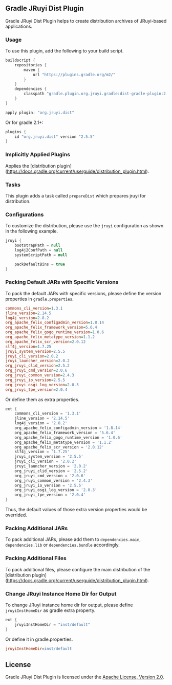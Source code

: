 ## Gradle JRuyi Dist Plugin

Gradle JRuyi Dist Plugin helps to create distribution archives of JRuyi-based applications.

### Usage
To use this plugin, add the following to your build script.

```groovy
buildscript {
    repositories {
        maven {
            url "https://plugins.gradle.org/m2/"
        }
    }
    dependencies {
        classpath "gradle.plugin.org.jruyi.gradle:dist-gradle-plugin:2.5.5"
    }
}

apply plugin: "org.jruyi.dist"
```

Or for gradle 2.1+:

```groovy
plugins {
    id "org.jruyi.dist" version "2.5.5"
}
```

### Implicitly Applied Plugins

Applies the [distribution plugin] (https://docs.gradle.org/current/userguide/distribution_plugin.html).

### Tasks

This plugin adds a task called `prepareDist` which prepares jruyi for distribution.

### Configurations

To customize the distribution, please use the `jruyi` configuration as shown in the following example.

```gradle
jruyi {
    bootstrapPath = null
    log4j2ConfPath = null
    systemScriptPath = null

    packDefaultBins = true
}
```

### Packing Default JARs with Specific Versions

To pack the default JARs with specific versions, please define the version properties in `gradle.properties`.

```INI
commons_cli_version=1.3.1
jline_version=2.14.5
log4j_version=2.8.2
org_apache_felix_configadmin_version=1.8.14
org_apache_felix_framework_version=5.6.4
org_apache_felix_gogo_runtime_version=1.0.6
org_apache_felix_metatype_version=1.1.2
org_apache_felix_scr_version=2.0.12
slf4j_version=1.7.25
jruyi_system_version=2.5.5
jruyi_cli_version=2.0.2
jruyi_launcher_version=2.0.2
org_jruyi_clid_version=2.5.2
org_jruyi_cmd_version=2.0.6
org_jruyi_common_version=2.4.3
org_jruyi_io_version=2.5.5
org_jruyi_osgi_log_version=2.0.3
org_jruyi_tpe_version=2.0.4
```

Or define them as extra properties.

```gradle
ext {
    commons_cli_version = '1.3.1'
    jline_version = '2.14.5'
    log4j_version = '2.8.2'
    org_apache_felix_configadmin_version = '1.8.14'
    org_apache_felix_framework_version = '5.6.4'
    org_apache_felix_gogo_runtime_version = '1.0.6'
    org_apache_felix_metatype_version = '1.1.2'
    org_apache_felix_scr_version = '2.0.12'
    slf4j_version = '1.7.25'
    jruyi_system_version = '2.5.5'
    jruyi_cli_version = '2.0.2'
    jruyi_launcher_version = '2.0.2'
    org_jruyi_clid_version = '2.5.2'
    org_jruyi_cmd_version = '2.0.6'
    org_jruyi_common_version = '2.4.3'
    org_jruyi_io_version = '2.5.5'
    org_jruyi_osgi_log_version = '2.0.3'
    org_jruyi_tpe_version = '2.0.4'
}
```

Thus, the default values of those extra version properties would be overrided.

### Packing Additional JARs

To pack additional JARs, please add them to `dependencies.main`, `dependencies.lib` or `dependencies.bundle` accordingly.

### Packing Additional Files

To pack additional files, please configure the main distribution of the [distribution plugin] (https://docs.gradle.org/current/userguide/distribution_plugin.html).

### Change JRuyi Instance Home Dir for Output

To change JRuyi instance home dir for output, please define `jruyiInstHomeDir` as gradle extra property.

```groovy
ext {
    jruyiInstHomeDir = "inst/default"
}
```

Or define it in gradle.properties.

```INI
jruyiInstHomeDir=inst/default
```

## License

Gradle JRuyi Dist Plugin is licensed under the [Apache License, Version 2.0](http://www.apache.org/licenses/LICENSE-2.0.html).

